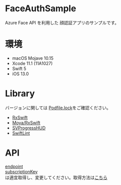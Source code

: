 # FaceAuthSample
Azure Face API を利用した 顔認証アプリのサンプルです。

# 環境
 - macOS Mojave 10.15
 - Xcode 11.1 (11A1027)
 - Swift 5
 - iOS 13.0

# Library
バージョンに関しては [Podfile.lock](https://github.com/renchild8/HiraganaConverter/blob/master/Podfile.lock)をご確認ください。

 - [RxSwift](https://github.com/ReactiveX/RxSwift)
 - [Moya/RxSwift](https://github.com/Moya/Moya)
 - [SVProgressHUD](https://github.com/SVProgressHUD/SVProgressHUD)
 - [SwiftLint](https://github.com/realm/SwiftLint)
 
# API
[endpoint](https://github.com/renchild8/FaceAuthSample/blob/072b186bc62f6b23dd63a469ba0bf864eb3b6f45/FaceAuthSample/Model/Const.swift#L2)  
[subscriptionKey](https://github.com/renchild8/FaceAuthSample/blob/072b186bc62f6b23dd63a469ba0bf864eb3b6f45/FaceAuthSample/Model/Const.swift#L3)  
は適宜取得し、変更してください。取得方法は[こちら](https://azure.microsoft.com/ja-jp/services/cognitive-services/face/)
